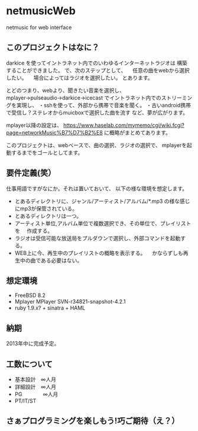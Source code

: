 netmusicWeb
===========

netmusic for web interface


このプロジェクトはなに？
-----------------------

darkice を使ってイントラネット内でのいわゆるインターネットラジオは
構築することができました。
で、次のステップとして、
　任意の曲をwebから選択したい。
　場合によってはラジオを選択したい。
とあります。

とどのつまり、webより、聞きたい音楽を選択し、
mplayer→pulseaudio→darkice→icecast
でイントラネット内でのストリーミングを実現し、
・sshを使って、外部から携帯で音楽を聞く。
・古いandroid携帯で受信し？ステレオからmuicboxで選択した曲を流す
など、夢が広がります。

mplayer以降の設定は、
https://www.haselab.com/mymemo/cgi/wiki.fcgi?page=networkMusic%B7%D7%B2%E8
に概略がまとめてあります。

このプロジェクトは、webベースで、曲の選択、ラジオの選択で、
mplayerを起動するまでをゴールとしてます。

要件定義(笑）
-------------

仕事用語ですがなにか。それは置いておいて、
以下の様な環境を想定します。

* とあるディレクトリに、ジャンル/アーティスト/アルバム/*.mp3 
  の様な感じにmp3が保管されている。
* とあるディレクトリは一つ。
* アーティスト単位,アルバム単位で複数選択でき、その単位で、プレイリストを
　作成する。
* ラジオは受信可能な放送局をプルダウンで選択し、外部コマンドを起動する。
* WEB上に今、再生中のプレイリストの概略を表示する。
　かならずしも再生中の曲である必要はない。


想定環境
-------

* FreeBSD 8.2
* Mplayer  MPlayer SVN-r34821-snapshot-4.2.1
* ruby 1.9.x? + sinatra + HAML



納期
------

2013年中に完成予定。


工数について
-------

* 基本設計　∞人月
* 詳細設計　∞人月
* PG　　　　∞人月
* PT/IT/ST



さぁプログラミングを楽しもう!巧ご期待（え？）
--------------------------------------------

